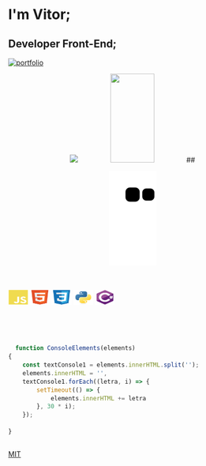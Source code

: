 # I'm Vitor;
## Developer Front-End;

[![portfolio](https://img.shields.io/badge/my_portfolio-004a85?style=for-the-badge&logo=ko-fi&logoColor=e9e9e9)](https://vitorgabrielgit.github.io)

<div align=center>

  <img height="180em" src="https://github-readme-stats.vercel.app/api?username=vitorgabrielgit&show_icons=true&theme=dracula&include_all_commits=true&count_private=true"/>
<img height="180em" width="42%" src="https://github-readme-stats.vercel.app/api/top-langs/?username=vitorgabrielgit&layout=compact&langs_count=7&theme=dracula"/>
##

![Snake animation](https://github.com/rafaballerini/rafaballerini/blob/output/github-contribution-grid-snake.svg) 
##
</div>
<div style="display: inline_block"><br>
  <img align="center" alt="Rafa-Js" height="30" width="40" src="https://raw.githubusercontent.com/devicons/devicon/master/icons/javascript/javascript-plain.svg">
  <img align="center" alt="Rafa-HTML" height="30" width="40" src="https://raw.githubusercontent.com/devicons/devicon/master/icons/html5/html5-original.svg">
  <img align="center" alt="Rafa-CSS" height="30" width="40" src="https://raw.githubusercontent.com/devicons/devicon/master/icons/css3/css3-original.svg">
  <img align="center" alt="Rafa-Python" height="30" width="40" src="https://raw.githubusercontent.com/devicons/devicon/master/icons/python/python-original.svg">
  <img align="center" alt="Rafa-Csharp" height="30" width="40" src="https://raw.githubusercontent.com/devicons/devicon/master/icons/csharp/csharp-original.svg">
  
</div>

<br><br>

```javascript

  function ConsoleElements(elements)
{
    const textConsole1 = elements.innerHTML.split('');
    elements.innerHTML = '',
    textConsole1.forEach((letra, i) => {
        setTimeout(() => {
            elements.innerHTML += letra
        }, 30 * i);
    });

}

```

##


[MIT](https://choosealicense.com/licenses/mit/)
